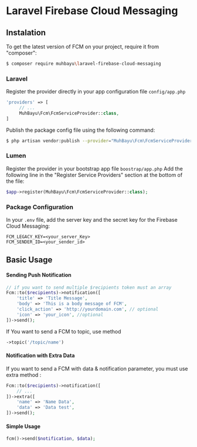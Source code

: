 # Laravel Firebase Cloud Messaging

## Instalation
To get the latest version of FCM on your project, require it from "composer":
```bash
$ composer require muhbayu\laravel-firebase-cloud-messaging
```
### Laravel
Register the provider directly in your app configuration file `config/app.php`
```php
'providers' => [
	 // ...
	 MuhBayu\Fcm\FcmServiceProvider::class,
]
```
Publish the package config file using the following command:
```bash
$ php artisan vendor:publish --provider="MuhBayu\Fcm\FcmServiceProvider"
```
### Lumen
Register the provider in your bootstrap app file `boostrap/app.php`
Add the following line in the "Register Service Providers" section at the bottom of the file:
```php
$app->register(MuhBayu\Fcm\FcmServiceProvider::class);
```

### Package Configuration
In your `.env` file, add the server key and the secret key for the Firebase Cloud Messaging:
```env
FCM_LEGACY_KEY=<your_server_Key>
FCM_SENDER_ID=<your_sender_id>
```
## Basic Usage

#### Sending Push Notification
```php
// if you want to send multiple $recipients token must an array 
Fcm::to($recipients)->notification([
	'title' => 'Title Message',
	'body' => 'This is a body message of FCM',
	'click_action' => 'http://yourdomain.com', // optional
	'icon' => 'your_icon', //optional
])->send();
```
If You want to send a FCM to topic, use method 
```php
->topic('/topic/name')
```
#### Notification with Extra Data
If you want to send a FCM with data & notification parameter, you must use extra method :
```php
Fcm::to($recipients)->notification([
	// ...
])->extra([
	'name' => 'Name Data',
	'data' => 'Data test',
])->send();
```

#### Simple Usage
```php
fcm()->send($notification, $data);
```